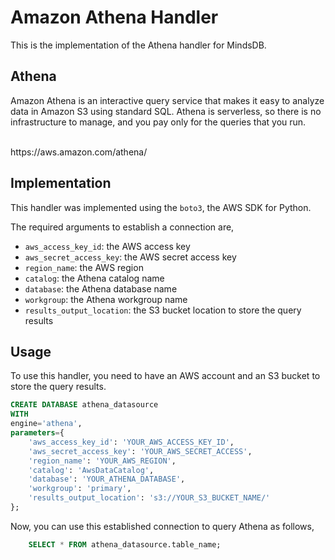 # Amazon Athena Handler

This is the implementation of the Athena handler for MindsDB.

## Athena
Amazon Athena is an interactive query service that makes it easy to analyze data in Amazon S3 using standard SQL. 
Athena is serverless, so there is no infrastructure to manage, and you pay only for the queries that you run.

<br>
https://aws.amazon.com/athena/

## Implementation
This handler was implemented using the `boto3`, the AWS SDK for Python.

The required arguments to establish a connection are,
* `aws_access_key_id`: the AWS access key
* `aws_secret_access_key`: the AWS secret access key
* `region_name`: the AWS region
* `catalog`: the Athena catalog name
* `database`: the Athena database name
* `workgroup`: the Athena workgroup name
* `results_output_location`: the S3 bucket location to store the query results

## Usage
To use this handler, you need to have an AWS account and an S3 bucket to store the query results.

```sql
CREATE DATABASE athena_datasource
WITH
engine='athena',
parameters={
    'aws_access_key_id': 'YOUR_AWS_ACCESS_KEY_ID',
    'aws_secret_access_key': 'YOUR_AWS_SECRET_ACCESS',
    'region_name': 'YOUR_AWS_REGION',
    'catalog': 'AwsDataCatalog',
    'database': 'YOUR_ATHENA_DATABASE',
    'workgroup': 'primary',
    'results_output_location': 's3://YOUR_S3_BUCKET_NAME/'
};
```

Now, you can use this established connection to query Athena as follows,
```sql
    SELECT * FROM athena_datasource.table_name;
```
